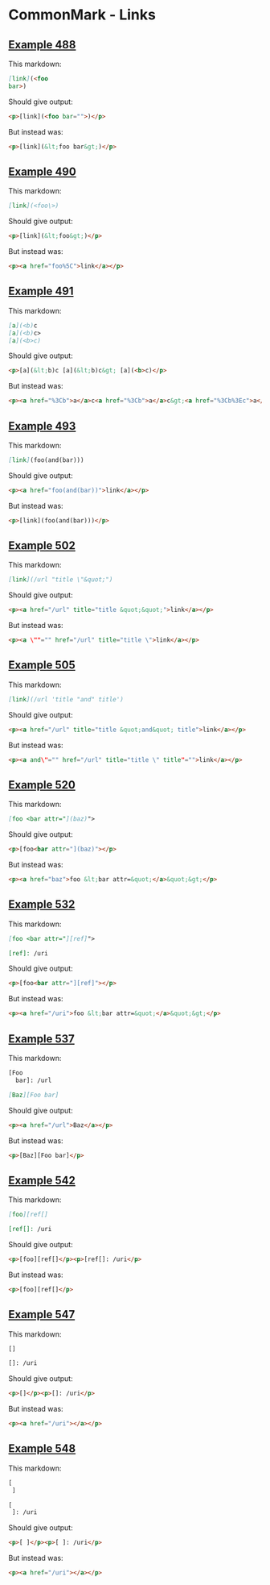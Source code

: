 # CommonMark - Links

## [Example 488](https://spec.commonmark.org/0.29/#example-488)

This markdown:

```markdown
[link](<foo
bar>)

```

Should give output:

```html
<p>[link](<foo bar="">)</p>
```

But instead was:

```html
<p>[link](&lt;foo bar&gt;)</p>
```
## [Example 490](https://spec.commonmark.org/0.29/#example-490)

This markdown:

```markdown
[link](<foo\>)

```

Should give output:

```html
<p>[link](&lt;foo&gt;)</p>
```

But instead was:

```html
<p><a href="foo%5C">link</a></p>
```
## [Example 491](https://spec.commonmark.org/0.29/#example-491)

This markdown:

```markdown
[a](<b)c
[a](<b)c>
[a](<b>c)

```

Should give output:

```html
<p>[a](&lt;b)c [a](&lt;b)c&gt; [a](<b>c)</p>
```

But instead was:

```html
<p><a href="%3Cb">a</a>c<a href="%3Cb">a</a>c&gt;<a href="%3Cb%3Ec">a</a></p>
```
## [Example 493](https://spec.commonmark.org/0.29/#example-493)

This markdown:

```markdown
[link](foo(and(bar)))

```

Should give output:

```html
<p><a href="foo(and(bar))">link</a></p>
```

But instead was:

```html
<p>[link](foo(and(bar)))</p>
```
## [Example 502](https://spec.commonmark.org/0.29/#example-502)

This markdown:

```markdown
[link](/url "title \"&quot;")

```

Should give output:

```html
<p><a href="/url" title="title &quot;&quot;">link</a></p>
```

But instead was:

```html
<p><a \""="" href="/url" title="title \">link</a></p>
```
## [Example 505](https://spec.commonmark.org/0.29/#example-505)

This markdown:

```markdown
[link](/url 'title "and" title')

```

Should give output:

```html
<p><a href="/url" title="title &quot;and&quot; title">link</a></p>
```

But instead was:

```html
<p><a and\"="" href="/url" title="title \" title"="">link</a></p>
```
## [Example 520](https://spec.commonmark.org/0.29/#example-520)

This markdown:

```markdown
[foo <bar attr="](baz)">

```

Should give output:

```html
<p>[foo<bar attr="](baz)"></p>
```

But instead was:

```html
<p><a href="baz">foo &lt;bar attr=&quot;</a>&quot;&gt;</p>
```
## [Example 532](https://spec.commonmark.org/0.29/#example-532)

This markdown:

```markdown
[foo <bar attr="][ref]">

[ref]: /uri

```

Should give output:

```html
<p>[foo<bar attr="][ref]"></p>
```

But instead was:

```html
<p><a href="/uri">foo &lt;bar attr=&quot;</a>&quot;&gt;</p>
```
## [Example 537](https://spec.commonmark.org/0.29/#example-537)

This markdown:

```markdown
[Foo
  bar]: /url

[Baz][Foo bar]

```

Should give output:

```html
<p><a href="/url">Baz</a></p>
```

But instead was:

```html
<p>[Baz][Foo bar]</p>
```
## [Example 542](https://spec.commonmark.org/0.29/#example-542)

This markdown:

```markdown
[foo][ref[]

[ref[]: /uri

```

Should give output:

```html
<p>[foo][ref[]</p><p>[ref[]: /uri</p>
```

But instead was:

```html
<p>[foo][ref[]</p>
```
## [Example 547](https://spec.commonmark.org/0.29/#example-547)

This markdown:

```markdown
[]

[]: /uri

```

Should give output:

```html
<p>[]</p><p>[]: /uri</p>
```

But instead was:

```html
<p><a href="/uri"></a></p>
```
## [Example 548](https://spec.commonmark.org/0.29/#example-548)

This markdown:

```markdown
[
 ]

[
 ]: /uri

```

Should give output:

```html
<p>[ ]</p><p>[ ]: /uri</p>
```

But instead was:

```html
<p><a href="/uri"></a></p>
```
